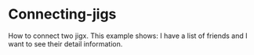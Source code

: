 # Connecting-jigs

How to connect two jigx. 
This example shows: 
I have a list of friends and I want to see their detail information.
